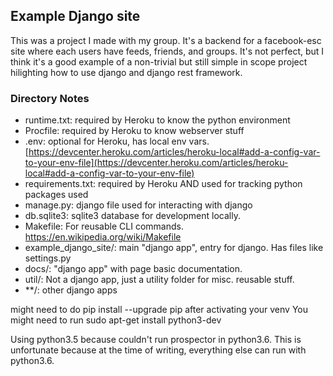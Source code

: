 ## Example Django site
This was a project I made with my group. It's a backend for a facebook-esc site where each users
have feeds, friends, and groups. It's not perfect, but I think it's a good example of a
non-trivial but still simple in scope project hilighting how to use django and django rest
framework.

### Directory Notes

- runtime.txt: required by Heroku to know the python environment
- Procfile: required by Heroku to know webserver stuff
- .env: optional for Heroku, has local env vars. [https://devcenter.heroku.com/articles/heroku-local#add-a-config-var-to-your-env-file](https://devcenter.heroku.com/articles/heroku-local#add-a-config-var-to-your-env-file)
- requirements.txt: required by Heroku AND used for tracking python packages used
- manage.py: django file used for interacting with django
- db.sqlite3: sqlite3 database for development locally.
- Makefile: For reusable CLI commands. https://en.wikipedia.org/wiki/Makefile
- example_django_site/: main "django app", entry for django. Has files like settings.py
- docs/: "django app" with page basic documentation.
- util/: Not a django app, just a utility folder for misc. reusable stuff.
- **/: other django apps

might need to do pip install --upgrade pip after activating your venv
You might need to run sudo apt-get install python3-dev

Using python3.5 because couldn't run prospector in python3.6. This is unfortunate because at the
time of writing, everything else can run with python3.6.
